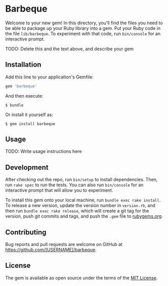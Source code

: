 # Barbeque

Welcome to your new gem! In this directory, you'll find the files you need to be able to package up your Ruby library into a gem. Put your Ruby code in the file `lib/barbeque`. To experiment with that code, run `bin/console` for an interactive prompt.

TODO: Delete this and the text above, and describe your gem

## Installation

Add this line to your application's Gemfile:

```ruby
gem 'barbeque'
```

And then execute:

    $ bundle

Or install it yourself as:

    $ gem install barbeque

## Usage

TODO: Write usage instructions here

## Development

After checking out the repo, run `bin/setup` to install dependencies. Then, run `rake spec` to run the tests. You can also run `bin/console` for an interactive prompt that will allow you to experiment.

To install this gem onto your local machine, run `bundle exec rake install`. To release a new version, update the version number in `version.rb`, and then run `bundle exec rake release`, which will create a git tag for the version, push git commits and tags, and push the `.gem` file to [rubygems.org](https://rubygems.org).

## Contributing

Bug reports and pull requests are welcome on GitHub at https://github.com/[USERNAME]/barbeque.


## License

The gem is available as open source under the terms of the [MIT License](http://opensource.org/licenses/MIT).

